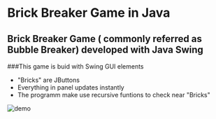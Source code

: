 Brick Breaker Game in Java
===
Brick Breaker Game ( commonly referred as Bubble Breaker) developed with Java Swing
---

###This game is buid with Swing GUI elements
* "Bricks" are JButtons
* Everything in panel updates instantly
* The programm make use recursive funtions to check near "Bricks" 

![demo](https://github.com/alexzzzboom/Brick_Breaker_Game/blob/master/demo.gif)
